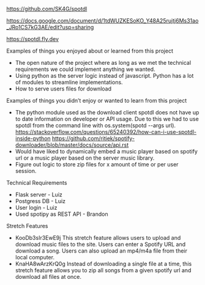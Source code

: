 https://github.com/SK4G/spotdl

https://docs.google.com/document/d/1tdWUZKESoKO_Y48A25rujtj6Ms31ao_JRo1CS7kG3AE/edit?usp=sharing

https://spotdl.fly.dev

Examples of things you enjoyed about or learned from this project
  - The open nature of the project where as long as we met the technical requirements we could implement anything we wanted. 
  - Using python as the server logic instead of javascript. Python has a lot of modules to streamline implementations.
  - How to serve users files for download

Examples of things you didn’t enjoy or wanted to learn from this project
  - The python module used as the download client spotdl does not have up to date information on developer or API usage.
    Due to this we had to use spotdl from the command line with os.system(spotd --args url).
    https://stackoverflow.com/questions/65240392/how-can-i-use-spotdl-inside-python
    https://github.com/ritiek/spotify-downloader/blob/master/docs/source/api.rst
  - Would have liked to dynamically embed a music player based on spotify url or a music player based on the server music library.
  - Figure out logic to store zip files for x amount of time or per user session.
  
Technical Requirements
  - Flask server  - Luiz
  - Postgress DB  - Luiz
  - User login    - Luiz
  - Used spotipy as REST API - Brandon

Stretch Features
  - KooDb3sIr3EwE9j This stretch feature allows users to upload and download music files to the site. Users can enter a Spotify URL and download a song. Users can also upload an mp4/m4a file from their local computer.
  - KnaHA8wArzKrQ0g Instead of downloading a single file at a time, this stretch feature allows you to zip all songs from a given spotify url and download all files at once.
